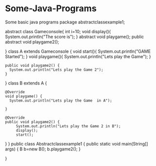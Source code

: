 # Some-Java-Programs
Some basic java programs 
package abstractclassexample1;

abstract class Gameconsole{
int i=10;
 void display(){
System.out.println("The score is");
}
 abstract void playgame();
 public abstract void playgame2();

}
class A extends Gameconsole {
    void start(){
System.out.println("GAME Started");
    }
   void  playgame(){
   System.out.println("Lets play the Game");
   }

   
    public void playgame2() {
      System.out.println("Lets play the Game 2");
    }
   
}
class B extends A {

    @Override
    void playgame() {
      System.out.println("Lets play the Game  in A");

    }

    @Override
    public void playgame2() {
         System.out.println("Lets play the Game 2 in B");
         display();
         start();
         
 }
}
public class Abstractclassexample1 {
    public static void main(String[] args) {
    B b=new B();
    b.playgame2();
    }
    
}
